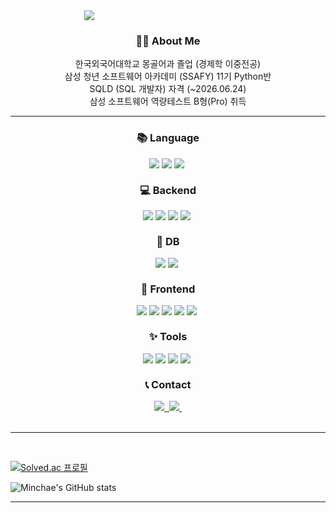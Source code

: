 <div align="center" style="width: 50%">
  <img align="center" src="https://github.com/user-attachments/assets/2ac01cf4-36fd-4526-ab84-e4c7f65856e7" />
</div>

<h3 align="center">👩‍💻 About Me </h3>

<div align="center">
한국외국어대학교 몽골어과 졸업 (경제학 이중전공)
<br>
삼성 청년 소프트웨어 아카데미 (SSAFY) 11기 Python반
<br>
SQLD (SQL 개발자) 자격 (~2026.06.24)
<br>
삼성 소프트웨어 역량테스트 B형(Pro) 취득

<br>

</div>

---

<h3 align="center">📚 Language</h3>
<div style="display: flex; justify-content: center;">
    <img src="https://img.shields.io/badge/python-3776AB?style=for-the-badge&logo=python&logoColor=white">&nbsp;
    <img src="https://img.shields.io/badge/java-007396?style=for-the-badge&logo=java&logoColor=white">&nbsp;
    <img src="https://img.shields.io/badge/javascript-F7DF1E?style=for-the-badge&logo=javascript&logoColor=white">&nbsp;
</div>
<h3 align="center">💻 Backend</h3>
<div style="display: flex; justify-content: center;">
    <img src="https://img.shields.io/badge/spring-6DB33F?style=for-the-badge&logo=spring&logoColor=black">&nbsp;
    <img src="https://img.shields.io/badge/springboot-6DB33F?style=for-the-badge&logo=springboot&logoColor=white">&nbsp;
    <img src="https://img.shields.io/badge/gradle-02303A?style=for-the-badge&logo=gradle&logoColor=white">&nbsp;
    <img src="https://img.shields.io/badge/django-092E20?style=for-the-badge&logo=django&logoColor=white">&nbsp;
</div>
<h3 align="center">💾 DB</h3>
<div style="display: flex; justify-content: center;">
    <img src="https://img.shields.io/badge/mysql-4479A1?style=for-the-badge&logo=mysql&logoColor=black">&nbsp;
    <img src="https://img.shields.io/badge/sqlite-003B57?style=for-the-badge&logo=sqlite&logoColor=white">&nbsp;
</div>
<h3 align="center">🎨 Frontend</h3>
<div style="display: flex; justify-content: center;">
    <img src="https://img.shields.io/badge/React-61DAFB?style=for-the-badge&logo=React&logoColor=black">&nbsp;
    <img src="https://img.shields.io/badge/typescript-3178C6?style=for-the-badge&logo=typescript&logoColor=white">&nbsp;
    <img src="https://img.shields.io/badge/vue3-4FC08D?style=for-the-badge&logo=vue.js&logoColor=white">&nbsp;
    <img src="https://img.shields.io/badge/tailwind-06B6D4?style=for-the-badge&logo=tailwindcss&logoColor=white">&nbsp;
    <img src="https://img.shields.io/badge/webRTC-333333?style=for-the-badge&logo=webrtc&logoColor=white">&nbsp;
</div>
<h3 align="center">✨ Tools</h3>
<div style="display: flex; justify-content: center;">
<img src="https://img.shields.io/badge/github-181717?style=for-the-badge&logo=github&logoColor=white">&nbsp;
<img src="https://img.shields.io/badge/gitlab-FC6D26?style=for-the-badge&logo=gitlab&logoColor=white">&nbsp;
<img src="https://img.shields.io/badge/notion-000000?style=for-the-badge&logo=notion&logoColor=white">&nbsp;
<img src="https://img.shields.io/badge/figma-F24E1E?style=for-the-badge&logo=figma&logoColor=white">&nbsp;
</div>
<h3 align="center">📞 Contact</h3>
<div align="center"> 
  <a href="https://kiminchae.tistory.com/">
    <img src="https://img.shields.io/badge/tistory-000000?style=for-the-badge&logo=tistory&logoColor=white">&nbsp;
  </a>
  <a href="mailto:kiminchae@naver.com">
    <img src="https://img.shields.io/badge/email-EA4335?style=for-the-badge&logo=gmail&logoColor=white">&nbsp;
  </a>
</div>

<br>

---

<br>

[![Solved.ac
프로필](http://mazassumnida.wtf/api/v2/generate_badge?boj=kiminchae)](https://solved.ac/kiminchae)

![Minchae's GitHub stats](https://github-readme-stats.vercel.app/api?username=k1minchae&show_icons=true&theme=radical)

---
